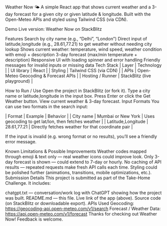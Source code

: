 Weather Now 🌤️
A simple React app that shows current weather and a 3-day forecast for a given city or given latitude & longitude. Built with the Open-Meteo APIs and styled using Tailwind CSS (via CDN).

Demo
Live version: Weather Now on StackBlitz

Features
Search by city name (e.g., “Delhi”, “London”)
Direct input of latitude,longitude (e.g., 28.61,77.21) to get weather without needing city lookup
Shows current weather: temperature, wind speed, weather condition with emoji + description
3-day forecast (max/min temperature + description)
Responsive UI with loading spinner and error handling
Friendly messages for invalid inputs or missing data
Tech Stack
| Layer | Technology | | UI library | React | | Styling | Tailwind CSS (via CDN) | | APIs | Open-Meteo Geocoding & Forecast APIs | | Hosting / Runner | StackBlitz (live playground) |

How to Run / Use
Open the project in StackBlitz (or fork it).
Type a city name or latitude,longitude in the input box.
Press Enter or click the Get Weather button.
View current weather & 3-day forecast.
Input Formats
You can use two formats in the search input:

| Format | Example | Behavior | | City name | Mumbai or New York | Uses geocoding to get lat/lon, then fetches weather | | Latitude,Longitude | 28.61,77.21 | Directly fetches weather for that coordinate pair |

If the input is invalid (e.g. wrong format or no results), you’ll see a friendly error message.

Known Limitations & Possible Improvements
Weather codes mapped through emoji & text only — real weather icons could improve look.
Only 3-day forecast is shown — could extend to 7-day or hourly.
No caching of API results — repeated requests make fresh API calls each time.
Styling could be polished further (animations, transitions, mobile optimizations, etc.).
Submission Details
This project is submitted as part of the Take-Home Challenge. It includes:

chatgpt.txt — conversation/work log with ChatGPT showing how the project was built.
README.md — this file.
Live link of the app (above).
Source code (on StackBlitz or downloadable export).
APIs Used
Geocoding: https://geocoding-api.open-meteo.com/v1/search
Forecast / Weather Data: https://api.open-meteo.com/v1/forecast
Thanks for checking out Weather Now! Feedback is welcome.
